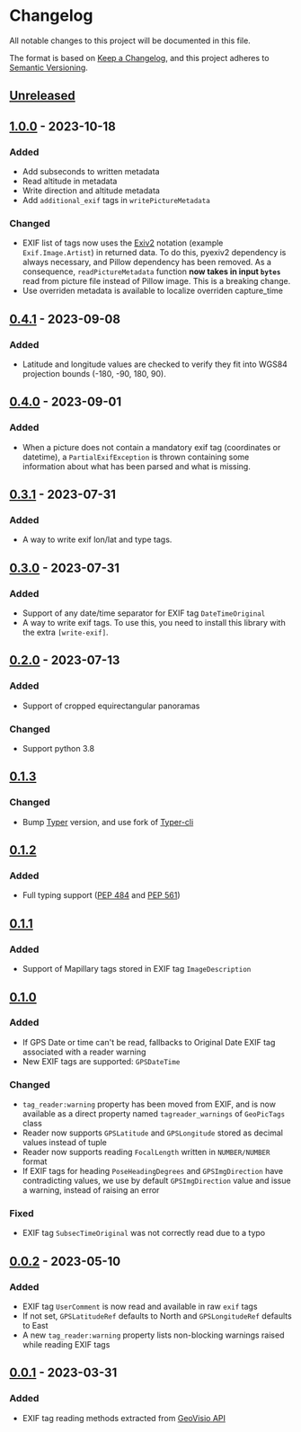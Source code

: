 # Changelog
All notable changes to this project will be documented in this file.

The format is based on [Keep a Changelog](https://keepachangelog.com/en/1.0.0/),
and this project adheres to [Semantic Versioning](https://semver.org/spec/v2.0.0.html).

## [Unreleased]


## [1.0.0] - 2023-10-18

### Added
- Add subseconds to written metadata
- Read altitude in metadata
- Write direction and altitude metadata
- Add `additional_exif` tags in `writePictureMetadata`

### Changed
- EXIF list of tags now uses the [Exiv2](https://exiv2.org/metadata.html) notation (example `Exif.Image.Artist`) in returned data. To do this, pyexiv2 dependency is always necessary, and Pillow dependency has been removed. As a consequence, `readPictureMetadata` function __now takes in input `bytes`__ read from picture file instead of Pillow image. This is a breaking change.
- Use overriden metadata is available to localize overriden capture_time


## [0.4.1] - 2023-09-08

### Added
- Latitude and longitude values are checked to verify they fit into WGS84 projection bounds (-180, -90, 180, 90).


## [0.4.0] - 2023-09-01

### Added
- When a picture does not contain a mandatory exif tag (coordinates or datetime), a `PartialExifException` is thrown containing some information about what has been parsed and what is missing.

## [0.3.1] - 2023-07-31

### Added
- A way to write exif lon/lat and type tags.

## [0.3.0] - 2023-07-31

### Added
- Support of any date/time separator for EXIF tag `DateTimeOriginal`
- A way to write exif tags. To use this, you need to install this library with the extra `[write-exif]`.


## [0.2.0] - 2023-07-13

### Added
- Support of cropped equirectangular panoramas

### Changed
- Support python 3.8

## [0.1.3]

### Changed
- Bump [Typer](typer.tiangolo.com/) version, and use fork of [Typer-cli](https://gitlab.com/geovisio/infra/typer-cli)

## [0.1.2]

### Added
- Full typing support ([PEP 484](https://peps.python.org/pep-0484/) and [PEP 561](https://peps.python.org/pep-0561/))


## [0.1.1]

### Added
- Support of Mapillary tags stored in EXIF tag `ImageDescription`


## [0.1.0]

### Added
- If GPS Date or time can't be read, fallbacks to Original Date EXIF tag associated with a reader warning
- New EXIF tags are supported: `GPSDateTime`

### Changed
- `tag_reader:warning` property has been moved from EXIF, and is now available as a direct property named `tagreader_warnings` of `GeoPicTags` class
- Reader now supports `GPSLatitude` and `GPSLongitude` stored as decimal values instead of tuple
- Reader now supports reading `FocalLength` written in `NUMBER/NUMBER` format
- If EXIF tags for heading `PoseHeadingDegrees` and `GPSImgDirection` have contradicting values, we use by default `GPSImgDirection` value and issue a warning, instead of raising an error

### Fixed
- EXIF tag `SubsecTimeOriginal` was not correctly read due to a typo


## [0.0.2] - 2023-05-10

### Added
- EXIF tag `UserComment` is now read and available in raw `exif` tags
- If not set, `GPSLatitudeRef` defaults to North and `GPSLongitudeRef` defaults to East
- A new `tag_reader:warning` property lists non-blocking warnings raised while reading EXIF tags


## [0.0.1] - 2023-03-31

### Added
- EXIF tag reading methods extracted from [GeoVisio API](https://gitlab.com/geovisio/api)


[Unreleased]: https://gitlab.com/geovisio/geo-picture-tag-reader/-/compare/1.0.0...main
[1.0.0]: https://gitlab.com/geovisio/geo-picture-tag-reader/-/compare/0.4.1...1.0.0
[0.4.1]: https://gitlab.com/geovisio/geo-picture-tag-reader/-/compare/0.4.0...0.4.1
[0.4.0]: https://gitlab.com/geovisio/geo-picture-tag-reader/-/compare/0.3.1...0.4.0
[0.3.1]: https://gitlab.com/geovisio/geo-picture-tag-reader/-/compare/0.3.0...0.3.1
[0.3.0]: https://gitlab.com/geovisio/geo-picture-tag-reader/-/compare/0.2.0...0.3.0
[0.2.0]: https://gitlab.com/geovisio/geo-picture-tag-reader/-/compare/0.1.3...0.2.0
[0.1.3]: https://gitlab.com/geovisio/geo-picture-tag-reader/-/compare/0.1.2...0.1.3
[0.1.2]: https://gitlab.com/geovisio/geo-picture-tag-reader/-/compare/0.1.1...0.1.2
[0.1.1]: https://gitlab.com/geovisio/geo-picture-tag-reader/-/compare/0.1.0...0.1.1
[0.1.0]: https://gitlab.com/geovisio/geo-picture-tag-reader/-/compare/0.0.2...0.1.0
[0.0.2]: https://gitlab.com/geovisio/geo-picture-tag-reader/-/compare/0.0.1...0.0.2
[0.0.1]: https://gitlab.com/geovisio/geo-picture-tag-reader/-/commits/0.0.1
